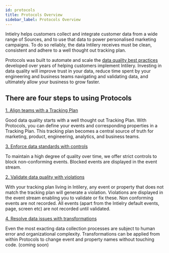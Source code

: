 ```yaml
---
id: protocols
title: Protocols Overview
sidebar_label: Protocols Overview
---
```


Intielry helps customers collect and integrate customer data from a wide range of Sources, and to use that data to power personalised marketing campaigns. To do so reliably, the data Intilery receives must be clean, consistent and adhere to a well thought out tracking plan.

Protocols was built to automate and scale the [data quality best practices](../guides/data-collection) developed over years of helping customers implement Intilery. Investing in data quality will improve trust in your data, reduce time spent by your engineering and business teams navigating and validating data, and ultimately allow your business to grow faster.

## There are four steps to using Protocols

[1. Align teams with a Tracking Plan](../guides/trackingplan)

Good data quality starts with a well thought out Tracking Plan. With Protocols, you can define your events and corresponding properties in a Tracking Plan. This tracking plan becomes a central source of truth for marketing, product, engineering, analytics, and business teams.

[3. Enforce data standards with controls](../guides/data-collection)

To maintain a high degree of quality over time, we offer strict controls to block non-conforming events. Blocked events are displayed in the event stream.

[2. Validate data quality with violations](../guides/validate)

With your tracking plan living in Intilery, any event or property that does not match the tracking plan will generate a violation. Violations are displayed in the event stream enabling you to validate or fix these. Non conforming events are not recorded. All events (apart from the Intielry default events, page, screen etc) are not recorded until validated.

[4. Resolve data issues with transformations]()

Even the most exacting data collection processes are subject to human error and organizational complexity. Transformations can be applied from within Protocols to change event and property names without touching code. (coming soon)

